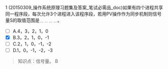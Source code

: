1
(20150309_操作系统原理习题集及答案_笔试必需品_doc)如果有四个进程共享同一程序段，每次允许3个进程进入该程序段，若用PV操作作为同步机制则信号
量S的取值范围是﹎﹎﹎﹎。
- [ ] A.4，3，2，1，0 
- [x] B.3，2，1，0，-1 
- [ ] C.2，1，0，-1，-2 
- [ ] D.1，0，-1，-2，-3

> 知识点：信号量。
> B
